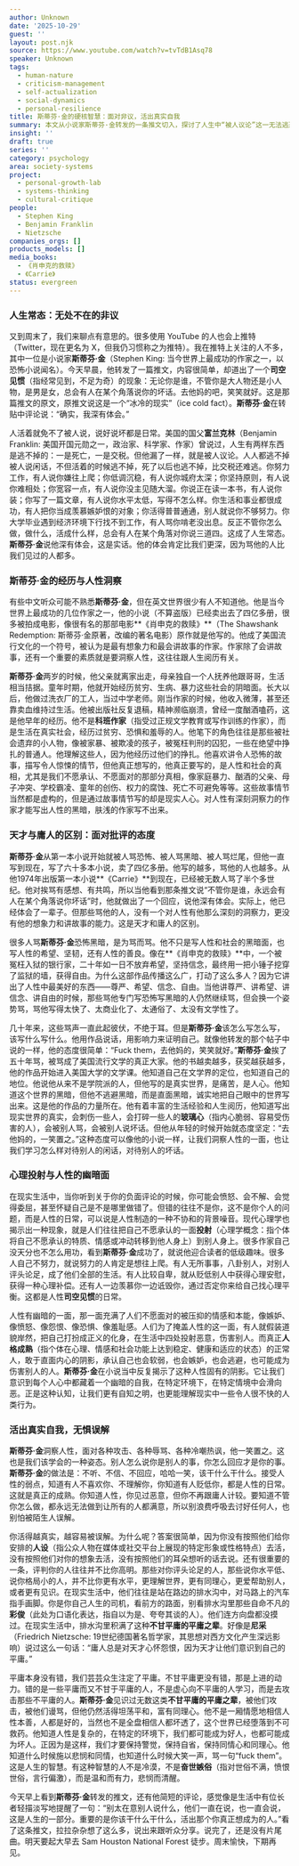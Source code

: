 ```yaml
---
author: Unknown
date: '2025-10-29'
guest: ''
layout: post.njk
source: https://www.youtube.com/watch?v=tvTdB1Asq78
speaker: Unknown
tags:
  - human-nature
  - criticism-management
  - self-actualization
  - social-dynamics
  - personal-resilience
title: 斯蒂芬·金的硬核智慧：面对非议，活出真实自我
summary: 本文从小说家斯蒂芬·金转发的一条推文切入，探讨了人生中“被人议论”这一无法逃避的常态。通过斯蒂芬·金的个人经历和作品，揭示了人性中幽暗与光明的复杂性，以及天才与庸人对待批评的不同态度。文章强调，面对非议，应保持清醒与自省，活出真实自我，不为取悦他人而改变，这是一种温和而有力的生活智慧。
insight: ''
draft: true
series: ''
category: psychology
area: society-systems
project:
  - personal-growth-lab
  - systems-thinking
  - cultural-critique
people:
  - Stephen King
  - Benjamin Franklin
  - Nietzsche
companies_orgs: []
products_models: []
media_books:
  - 《肖申克的救赎》
  - 《Carrie》
status: evergreen
---
```

### 人生常态：无处不在的非议

又到周末了，我们来聊点有意思的。很多使用 YouTube 的人也会上推特（Twitter，现在更名为 X，但我仍习惯称之为推特）。我在推特上关注的人不多，其中一位是小说家**斯蒂芬·金**（Stephen King: 当今世界上最成功的作家之一，以恐怖小说闻名）。今天早晨，他转发了一篇推文，内容很简单，却道出了一个**司空见惯**（指经常见到，不足为奇）的现象：无论你是谁，不管你是大人物还是小人物，是男是女，总会有人在某个角落说你的坏话。去他妈的吧，笑笑就好。这是那篇推文的原文，原推文说这是一个“冰冷的现实”（ice cold fact）。**斯蒂芬·金**在转贴中评论说：“确实，我深有体会。”

人活着就免不了被人说，说好说坏都是日常。美国的国父**富兰克林**（Benjamin Franklin: 美国开国元勋之一，政治家、科学家、作家）曾说过，人生有两样东西是逃不掉的：一是死亡，一是交税。但他漏了一样，就是被人议论。人人都逃不掉被人说闲话，不但活着的时候逃不掉，死了以后也逃不掉，比交税还难逃。你努力工作，有人说你嫌往上爬；你低调沉稳，有人说你城府太深；你坚持原则，有人说你难相处；你宽容一点，有人说你没主见随大溜。你说正在读一本书，有人说你装；你写了一篇文章，有人说你水平太低，写得不怎么样。你生活和事业都很成功，有人把你当成羡慕嫉妒恨的对象；你活得普普通通，别人就说你不够努力。你大学毕业遇到经济环境下行找不到工作，有人骂你啃老没出息。反正不管你怎么做，做什么，活成什么样，总会有人在某个角落对你说三道四。这成了人生常态。**斯蒂芬·金**说他深有体会，这是实话。他的体会肯定比我们更深，因为骂他的人比我们见过的人都多。

### 斯蒂芬·金的经历与人性洞察

有些中文听众可能不熟悉**斯蒂芬·金**，但在英文世界很少有人不知道他。他是当今世界上最成功的几位作家之一，他的小说（不算盗版）已经卖出去了四亿多册，很多被拍成电影，像很有名的那部电影**《肖申克的救赎》**（The Shawshank Redemption: 斯蒂芬·金原著，改编的著名电影）原作就是他写的。他成了美国流行文化的一个符号，被认为是最有想象力和最会讲故事的作家。作家除了会讲故事，还有一个重要的素质就是要洞察人性，这往往跟人生阅历有关。

**斯蒂芬·金**两岁的时候，他父亲就离家出走，母亲独自一个人抚养他跟哥哥，生活相当拮据。童年时期，他就开始经历贫穷、生病、暴力这些社会的阴暗面。长大以后，他做过洗衣厂的工人，当过中学老师。刚当作家的时候，他收入微薄，甚至还靠卖血维持过生活。他被出版社反复退稿，精神濒临崩溃，曾经一度酗酒嗑药，这是他早年的经历。他不是**科班作家**（指受过正规文学教育或写作训练的作家），而是生活在真实社会，经历过贫穷、恐惧和羞辱的人。他笔下的角色往往是那些被社会遗弃的小人物，像被家暴、被欺凌的孩子，被冤枉判刑的囚犯，一些在绝望中挣扎的普通人。他理解这些人，因为他经历过他们的挣扎。他喜欢讲令人恐怖的故事，描写令人惊悚的情节，但他真正想写的，他真正要写的，是人性和社会的真相，尤其是我们不愿承认、不愿面对的那部分真相，像家庭暴力、酗酒的父亲、母子冲突、学校霸凌、童年的创伤、权力的腐蚀、死亡不可避免等等。这些故事情节当然都是虚构的，但是通过故事情节写的却是现实人心。对人性有深刻洞察力的作家才能写出人性的黑暗，肤浅的作家写不出来。

### 天才与庸人的区别：面对批评的态度

**斯蒂芬·金**从第一本小说开始就被人骂恐怖、被人骂黑暗、被人骂烂尾，但他一直写到现在，写了六十多本小说，卖了四亿多册。他写的越多，骂他的人也越多。从他1974年出版第一本小说**《Carrie》**到现在，已经被无数人骂了半个多世纪。他对挨骂有感想、有共鸣，所以当他看到那条推文说“不管你是谁，永远会有人在某个角落说你坏话”时，他就做出了一个回应，说他深有体会。实际上，他已经体会了一辈子。但那些骂他的人，没有一个对人性有他那么深刻的洞察力，更没有他的想象力和讲故事的能力。这是天才和庸人的区别。

很多人骂**斯蒂芬·金**恐怖黑暗，是为骂而骂。他不只是写人性和社会的黑暗面，也写人性的希望、坚韧，还有人性的善良。像在**《肖申克的救赎》**中，一个被冤枉入狱的银行家，二十年如一日不放弃希望，坚持信念，最终用一把小锤子挖穿了监狱的墙，获得自由。为什么这部作品传播这么广，打动了这么多人？因为它讲出了人性中最美好的东西——尊严、希望、信念、自由。当他讲尊严、讲希望、讲信念、讲自由的时候，那些骂他专门写恐怖写黑暗的人仍然继续骂，但会换一个姿势骂，骂他写得太快了、太商业化了、太通俗了、太没有文学性了。

几十年来，这些骂声一直此起彼伏，不绝于耳。但是**斯蒂芬·金**该怎么写怎么写，该写什么写什么。他用作品说话，用影响力来证明自己。就像他转发的那个帖子中说的一样，他的态度很简单：“Fuck them，去他妈的，笑笑就好。”**斯蒂芬·金**挨了五十年骂，被骂成了美国流行文学的真正大家。他的书越卖越多，获奖越获越多，他的作品开始进入美国大学的文学课。他知道自己在文学界的定位，也知道自己的地位。他说他从来不是学院派的人，但他写的是真实世界，是痛苦，是人心。他知道这个世界的黑暗，但他不逃避黑暗，而是直面黑暗，诚实地把自己眼中的世界写出来。这是他的作品的力量所在。他有着丰富的生活经验和人生阅历，他知道写出现实世界的真实，会刺伤一些人，会打碎一些人的**玻璃心**（指内心脆弱、容易受伤害的人），会被别人骂，会被别人说坏话。但他从年轻的时候开始就态度坚定：“去他妈的，一笑置之。”这种态度可以像他的小说一样，让我们洞察人性的一面，也让我们学习怎么样对待别人的闲话，对待别人的坏话。

### 心理投射与人性的幽暗面

在现实生活中，当你听到关于你的负面评论的时候，你可能会愤怒、会不解、会觉得委屈，甚至怀疑自己是不是哪里做错了。但错的往往不是你，这不是你个人的问题，而是人性的日常，可以说是人性制造的一种不协和的背景噪音。现代心理学也揭示出一种现象，就是人们往往把自己不愿承认的一面**投射**（心理学概念：指个体将自己不愿承认的特质、情感或冲动转移到他人身上）到别人身上。很多作家自己没天分也不怎么用功，看到**斯蒂芬·金**成功了，就说他迎合读者的低级趣味。很多人自己不努力，就说努力的人肯定是想往上爬。有人无所事事，八卦别人，对别人评头论足，成了他们全部的生活。有人比较自卑，就从贬低别人中获得心理安慰，获得一种心理补偿。还有人一边羡慕你一边诋毁你，通过否定你来给自己找心理平衡。这都是人性**司空见惯**的日常。

人性有幽暗的一面，那一面充满了人们不愿面对的被压抑的情感和本能，像嫉妒、像愤怒、像怨恨、像恐惧、像羞耻感。人们为了掩盖人性的这一面，有人就假装道貌岸然，把自己打扮成正义的化身，在生活中四处投射恶意，伤害别人。而真正**人格成熟**（指个体在心理、情感和社会功能上达到稳定、健康和适应的状态）的正常人，敢于直面内心的阴影，承认自己也会软弱，也会嫉妒，也会逃避，也可能成为伤害别人的人。**斯蒂芬·金**在小说当中反复揭示了这种人性固有的阴影。它让我们意识到每个人心中都藏着一个幽暗的自我，在特定环境下，在特定情境中会滑向恶。正是这种认知，让我们更有自知之明，也更能理解现实中一些令人很不快的人类行为。

### 活出真实自我，无惧误解

**斯蒂芬·金**洞察人性，面对各种攻击、各种辱骂、各种冷嘲热讽，他一笑置之。这也是我们该学会的一种姿态。别人怎么说你是别人的事，你怎么回应才是你的事。**斯蒂芬·金**的做法是：不听、不信、不回应，哈哈一笑，该干什么干什么。接受人性的弱点，知道有人不喜欢你、不理解你，你知道有人贬低你，都是人性的日常。这就是真正的成熟。你知道人性，你见过恶意，但你不再跟庸人计较。要知道不管你怎么做，都永远无法做到让所有的人都满意，所以别浪费呼吸去讨好任何人，也别怕被陌生人误解。

你活得越真实，越容易被误解。为什么呢？答案很简单，因为你没有按照他们给你安排的**人设**（指公众人物在媒体或社交平台上展现的特定形象或性格特点）去活，没有按照他们对你的想象去活，没有按照他们的耳朵想听的话去说。还有很重要的一条，评判你的人往往并不比你高明。那些对你评头论足的人，那些说你水平低、说你格局小的人，并不比你更有水平，更理解世界，更有同理心，更爱帮助别人，或者更有见识。在现实生活中，他们往往是站在路边的排水沟中，对马路上的汽车指手画脚。你是你自己人生的司机，看前方的路面，别看排水沟里那些自命不凡的**彩俊**（此处为口语化表达，指自以为是、夸夸其谈的人）。他们连方向盘都没摸过。在现实生活中，排水沟里积满了这种**不甘平庸的平庸之辈**。好像是**尼采**（Friedrich Nietzsche: 19世纪德国著名哲学家，其思想对西方文化产生深远影响）说过这么一句话：“庸人总是对天才心怀怨恨，因为天才让他们意识到自己的平庸。”

平庸本身没有错，我们芸芸众生注定了平庸。不甘平庸更没有错，那是上进的动力。错的是一些平庸而又不甘于平庸的人，不是虚心向不平庸的人学习，而是去攻击那些不平庸的人。**斯蒂芬·金**见识过无数这类**不甘平庸的平庸之辈**，被他们攻击，被他们谩骂，但他仍然活得坦荡平和，富有同理心。他不是一厢情愿地相信人性本善，人都是好的，当然也不是全盘相信人都坏透了，这个世界已经堕落到不可救药。他知道人性是复杂的，在特定的环境下，我们都可能成为好人，也都可能成为坏人。正因为是这样，我们才要保持警觉，保持自省，保持同情心和同理心。他知道什么时候施以悲悯和同情，也知道什么时候大笑一声，骂一句“fuck them”。这是人生的智慧。有这种智慧的人不是冷漠，不是**奋世嫉俗**（指对世俗不满，愤恨世俗，言行偏激），而是温和而有力，悲悯而清醒。

今天早上看到**斯蒂芬·金**转发的推文，还有他简短的评论，感觉像是生活中有位长者轻描淡写地提醒了一句：“别太在意别人说什么，他们一直在说，也一直会说，这是人生的一部分。重要的是你该干什么干什么，活出那个你真正想成为的人。”看了这条推文，拉拉杂杂想了这么多，说出来跟听众分享。说完了，还是没有片尾曲。明天要起大早去 Sam Houston National Forest 徒步。周末愉快，下期再见。